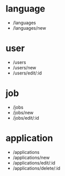 # language
- /languages
- /languages/new

# user
- /users
- /users/new
- /users/edit/:id

# job
- /jobs
- /jobs/new
- /jobs/edit/:id

# application
- /applications
- /applications/new
- /applications/edit/:id
- /applications/delete/:id
